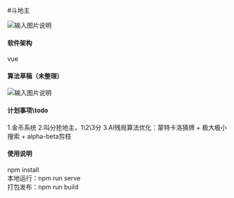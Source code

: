 #斗地主

![输入图片说明](https://images.gitee.com/uploads/images/2020/0926/180427_65599512_2665180.png "QQ图片20200926174210.png")

#### 软件架构  
vue  

#### 算法草稿（未整理）  
![输入图片说明](https://images.gitee.com/uploads/images/2020/1012/152839_3d13d25d_2665180.jpeg "ddz.jpg")  

#### 计划事项\todo  
1.金币系统
2.叫分抢地主，1\2\3分
3.AI残局算法优化：蒙特卡洛猜牌 + 极大极小搜索 + alpha-beta剪枝  

  
#### 使用说明  
npm install  
本地运行：npm run serve  
打包发布：npm run build


